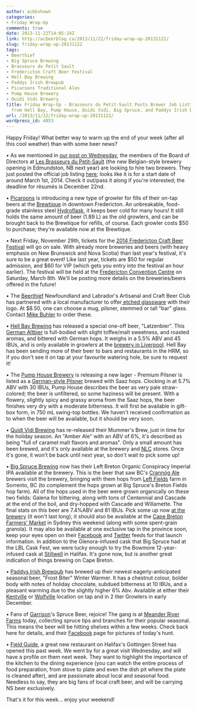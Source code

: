 ```yaml
---
author: acbbshawn
categories:
- Friday Wrap-Up
comments: true
date: 2013-11-22T14:05:24Z
link: http://acbeerblog.ca/2013/11/22/friday-wrap-up-20131122/
slug: friday-wrap-up-20131122
tags:
- Beerthief
- Big Spruce Brewing
- Brasseurs du Petit Sault
- Fredericton Craft Beer Festival
- Hell Bay Brewing
- Paddys Irish Brewpub
- Picaroons Traditional Ales
- Pump House Brewery
- Quidi Vidi Brewery
title: Friday Wrap-Up - Brasseurs du Petit-Sault Posts Brewer Job Listing, New Beers
  from Hell Bay, Pump House, Quidi Vidi, Big Spruce, and Paddys Irish Brewpub
url: /2013/11/22/friday-wrap-up-20131122/
wordpress_id: 4053
---
```


Happy Friday! What better way to warm up the end of your week (after all this cool weather) than with some beer news?

• As we mentioned in [our post on Wednesday](http://atlanticcanadabeerblog.wordpress.com/2013/11/20/brasseurs-du-petit-sault-a-new-belgian-style-brewery-opening-next-year-in-new-brunswick/), the members of the Board of Directors at [Les Brasseurs du Petit-Sault](http://brasseurspetitsault.com/) (the new Belgian-style brewery opening in Edmundston, NB next year) are looking to hire two brewers. They just posted the official job listing [here](http://brasseurspetitsault.com/actualites/20-offre-d-emploi-brasseur); looks like it is for a start date of around March 1st, 2014. Check it out/pass it along if you're interested; the deadline for résumés is December 22nd.

• [Picaroons](https://www.facebook.com/picaroons) is introducing a new type of growler for fills of their on-tap beers at the [Brewtique](https://www.facebook.com/pages/Picaroons-Brewtique/175733285789133) in downtown Fredericton. An unbreakable, food-grade stainless steel [Hydroflask](http://www.hydroflask.com/), it keeps beer cold for many hours! It still holds the same amount of beer (1.89 L) as the old growlers, and can be brought back to the Brewtique for refills, of course. Each growler costs $50 to purchase; they're available now at the Brewtique.

• Next Friday, November 29th, tickets for the [2014 Fredericton Craft Beer Festival](http://www.frederictoncraftbeerfestival.com/) will go on sale. With already more breweries and beers (with heavy emphasis on New Brunswick and Nova Scotia) than last year's festival, it's sure to be a great event! Like last year, tickets are $50 for regular admission, and $60 for VIP (which gets you entry into the festival an hour earlier). The festival will be held at the [Fredericton Convention Centre](http://www.frederictonconventions.ca/) on Saturday, March 8th. We'll be posting more details on the breweries/beers offered in the future!

• The [Beerthief](http://www.beerthief.ca/) Newfoundland and Labrador's Artisanal and Craft Beer Club has partnered with a local manufacturer to offer[ etched glassware](http://www.beerthief.ca/forum/viewtopic.php?f=5&t=369&sid=9d67df084ab5f4d4ed1dd7bd0883ae3f) with their logo. At $8.50, one can choose a mug, pilsner, stemmed or tall "bar" glass. Contact [Mike Buhler](https://twitter.com/Beerthiefca) to order these.

• [Hell Bay Brewing](http://www.hellbaybrewing.com/) has released a special one-off beer, "Latzenbier". This [German Altbier](http://www.bjcp.org/2008styles/style07.php#1c) is full-bodied with slight toffee/malt sweetness, and roasted aromas, and bittered with German hops. It weighs in a 5.5% ABV and 45 IBUs, and is only available in growlers at the [brewery in Liverpool](http://goo.gl/maps/nrRyr). Hell Bay has been sending more of their beer to bars and restaurants in the HRM, so if you don't see it on tap at your favourite watering hole, be sure to request it!

• The [Pump House Brewery](http://beer.pumphousebrewery.ca/) is releasing a new lager - Premium Pilsner is listed as a [German-style Pilsner](http://www.bjcp.org/2008styles/style02.php#1a) brewed with Saaz hops. Clocking in at 5.7% ABV with 30 IBUs, Pump House describes the beer as very pale straw-colored; the beer is unfiltered, so some haziness will be present. With a flowery, slightly spicy and grassy aroma from the Saaz hops, the beer finishes very dry with a moderate bitterness. It will first be available in gift-box form, in 750 mL swing-top bottles. We haven't received confirmation as to when the beer will be available, but it should be very soon.

• [Quidi Vidi Brewing](http://www.quidividibrewery.ca/) has re-released their Mummer's Brew, just in time for the holiday season. An "Amber Ale" with an ABV of 6%, it's described as being "full of caramel malt flavors and aromas". Only a small amount has been brewed, and it's only available at the brewery and [NLC](http://www.nfliquor.com/) stores. Once it's gone, it won't be back until next year, so don't wait to pick some up!

• [Big Spruce Brewing](http://www.bigspruce.ca/) now has their Left Breton Organic Conspiracy Imperial IPA available at the brewery. This is the beer that saw BC's [Crannóg Ale](http://www.crannogales.com/) brewers visit the brewery, bringing with them hops from [Left Fields](https://www.facebook.com/pages/Left-Fields/188041097885564) farm in Sorrento, BC (to complement the hops grown at Big Spruce's Breton Fields hop farm). All of the hops used in the beer were grown organically on these two fields: Galena for bittering, along with tons of Centennial and Cascade at the end of the boil, and dry-hopped with Cascade and Willamette. The final stats on this beer are 7.4%ABV and 81 IBUs. Pick some up now [at the brewery](http://goo.gl/maps/t8qNc) (it won't last long); it should also be available at the [Cape Breton Farmers' Market](https://www.facebook.com/CBFarmersMarket) in Sydney this weekend (along with some spent-grain granola). It may also be available at one exclusive tap in the province soon, keep your eyes open on their [Facebook](https://www.facebook.com/BigSpruceBrewing) and [Twitter](https://twitter.com/BigSpruceBrew) feeds for that launch information. In addition to the Glenora-infused cask that Big Spruce had at the LBL Cask Fest, we were lucky enough to try the Bowmore 12-year-infused cask at [Stillwell](http://www.barstillwell.com/) in Halifax. It's gone now, but is another great indication of things brewing on Cape Breton.

• [Paddys Irish Brewpub](http://paddyspub.ca) has brewed up their newest eagerly-anticipated seasonal beer,  "Frost Biter" Winter Warmer. It has a chestnut colour, bolder body with notes of holiday chocolate, subdued bitterness at 10 IBUs, and a pleasant warming due to the slightly higher 6% Abv. Available at either their [Kentville](http://paddyspub.ca/locations/kentville/) or [Wolfville](http://paddyspub.ca/locations/wolfville/) location on tap and in 2 liter Growlers in early December.

• Fans of [Garrison](http://www.garrisonbrewing.com/)'s Spruce Beer, rejoice! The gang is at [Meander River Farms](https://www.facebook.com/MeanderRiverFarm) today, collecting spruce tips and branches for their popular seasonal. This means the beer will be hitting shelves within a few weeks. Check back here for details, and their [Facebook](https://www.facebook.com/garrisonbrewing) page for pictures of today's hunt.

• [Field Guide](http://fieldguidehfx.com/), a great new restaurant on Halifax's Gottingen Street has opened this past week. We went by for a great visit Wednesday, and will have a profile on them next week. They want to highlight the importance of the kitchen to the dining experience (you can watch the entire process of food preparation, from stove to plate and even the dish pit where the plate is cleaned after), and are passionate about local and seasonal food. Needless to say, they are big fans of local craft beer, and will be carrying NS beer exclusively.

That's it for this week... enjoy your weekend!
